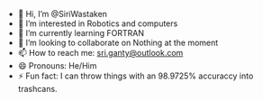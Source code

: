 - 👋 Hi, I’m @SiriWastaken
- 👀 I’m interested in Robotics and computers
- 🌱 I’m currently learning FORTRAN
- 💞️ I’m looking to collaborate on Nothing at the moment
- 📫 How to reach me: sri.ganty@outlook.com
- 😄 Pronouns: He/Him
- ⚡ Fun fact: I can throw things with an 98.9725% accuraccy into trashcans. 

